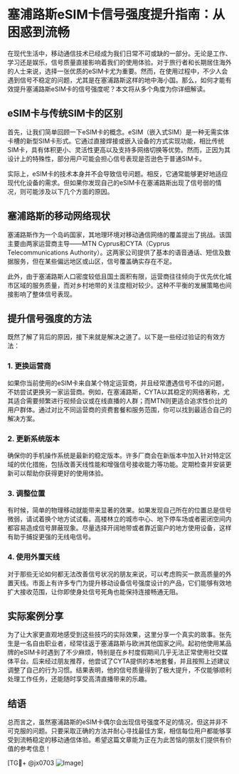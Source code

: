 # 塞浦路斯eSIM卡信号强度提升指南：从困惑到流畅

在现代生活中，移动通信技术已经成为我们日常不可或缺的一部分。无论是工作、学习还是娱乐，信号质量直接影响着我们的使用体验。对于旅行者和长期居住海外的人士来说，选择一张优质的eSIM卡尤为重要。然而，在使用过程中，不少人会遇到信号不稳定的问题，尤其是在塞浦路斯这样的地中海小国。那么，如何才能有效提升塞浦路斯eSIM卡的信号强度呢？本文将从多个角度为你详细解读。

## eSIM卡与传统SIM卡的区别

首先，让我们简单回顾一下eSIM卡的概念。eSIM（嵌入式SIM）是一种无需实体卡槽的新型SIM卡形式。它通过直接焊接或嵌入设备的方式实现功能，相比传统SIM卡，具有体积更小、灵活性更高以及支持多网络切换等优势。然而，正因为其设计上的特殊性，部分用户可能会担心信号表现是否逊色于普通SIM卡。

实际上，eSIM卡的技术本身并不会导致信号问题。相反，它通常能够更好地适应现代化设备的需求。但如果你发现自己的eSIM卡在塞浦路斯出现了信号弱的情况，则可能涉及以下几个方面的原因。

## 塞浦路斯的移动网络现状

塞浦路斯作为一个岛屿国家，其地理环境对移动通信网络的覆盖提出了挑战。该国主要由两家运营商主导——MTN Cyprus和CYTA（Cyprus Telecommunications Authority）。这两家公司提供了基本的语音通话、短信及数据服务，但在某些偏远地区或山区，信号覆盖确实存在不足。

此外，由于塞浦路斯人口密度较低且国土面积有限，运营商往往倾向于优先优化城市区域的服务质量，而对乡村地带的关注度相对较少。这种不平衡的发展策略也间接影响了整体信号表现。

## 提升信号强度的方法

既然了解了背后的原因，接下来就是解决之道了。以下是一些经过验证的有效方法：

### 1. 更换运营商
如果你当前使用的eSIM卡来自某个特定运营商，并且经常遭遇信号不佳的问题，不妨尝试更换另一家运营商。例如，在塞浦路斯，CYTA以其稳定的网络著称，尤其适合需要频繁进行视频会议或在线直播的人群；而MTN则更适合追求性价比的用户群体。通过对比不同运营商的资费套餐和服务范围，你可以找到最适合自己的解决方案。

### 2. 更新系统版本
确保你的手机操作系统是最新的稳定版本。许多厂商会在新版本中加入针对特定区域的优化措施，包括改善天线性能和增强信号接收能力等功能。定期检查并安装更新可以帮助你获得更好的使用体验。

### 3. 调整位置
有时候，简单的物理移动就能带来显著的效果。如果发现自己所在的位置总是信号微弱，请试着换个地方试试看。高楼林立的城市中心、地下停车场或者密闭空间内都容易造成信号屏蔽现象。尽量选择开阔地带或者靠近窗户的地方使用设备，这样有助于捕捉更强的无线电信号。

### 4. 使用外置天线
对于那些无论如何都无法改善信号状况的朋友来说，可以考虑购买一款高质量的外置天线。市面上有许多专门为提升移动设备信号强度设计的产品，它们能够有效地扩大接收范围，让你即使身处信号死角也能保持连接畅通无阻。

## 实际案例分享

为了让大家更直观地感受到这些技巧的实际效果，这里分享一个真实的故事。张先生是一名自由职业者，经常往返于塞浦路斯与欧洲其他国家之间。起初他使用某品牌的eSIM卡时遇到了不少麻烦，特别是在乡村度假期间几乎无法正常使用社交媒体平台。后来经过朋友推荐，他尝试了CYTA提供的本地套餐，并且按照上述建议调整了自己的行为习惯。结果表明，他的信号质量得到了极大提升，不仅能够顺利处理工作任务，还能随时享受高清直播带来的乐趣。

## 结语

总而言之，虽然塞浦路斯的eSIM卡偶尔会出现信号强度不足的情况，但这并非不可克服的问题。只要采取正确的方法并耐心寻找最佳方案，相信每位用户都能够享受到流畅稳定的移动通信体验。希望这篇文章能为正在为此苦恼的朋友们提供有价值的参考信息！

[TG💪+ @jx0703 ![Image](https://github.com/user-attachments/assets/dbca1d08-cadb-493c-b0ec-ad6f7a83f270)]